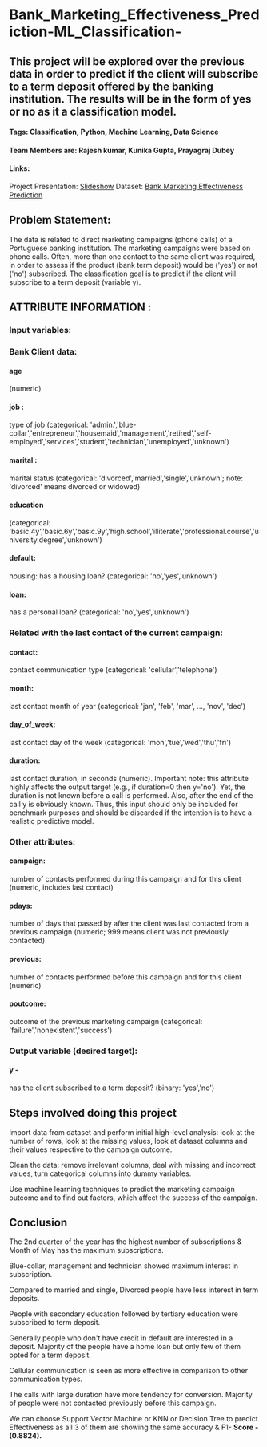 # Bank_Marketing_Effectiveness_Prediction-ML_Classification-

##   This project will be explored over the previous data in order to predict if the client will subscribe to a term deposit offered by the banking institution. The results will be in the form of yes or no as it a classification model.

#### Tags: Classification, Python, Machine Learning, Data Science 

#### Team Members are: Rajesh kumar, Kunika Gupta, Prayagraj Dubey

#### Links:  
Project Presentation: [Slideshow](https://drive.google.com/file/d/1jsAtibvo_A7BqSqAJkkjKXCO2uoNGYgV/view?usp=sharing)
Dataset: [Bank Marketing Effectiveness Prediction](https://drive.google.com/file/d/1X9KYE5AUgKMMVN_T6K_CfC67PGWy-UGD/view?usp=sharing)

<h2><b>Problem Statement:</h2></b>

The data is related to direct marketing campaigns (phone calls) of a Portuguese banking institution. The marketing campaigns were based on phone calls. Often, more than one contact to the same client was required, in order to assess if the product (bank term deposit) would be ('yes') or not ('no') subscribed. The classification goal is to predict if the client will subscribe to a term deposit (variable y).


<h2><b>ATTRIBUTE INFORMATION :</h2></b>
<h3><b>Input variables:</h3></b>
  
<h3>Bank Client data:</h3>
  
<h4>age</h4>(numeric)
<h4>job :</h4>   type of job (categorical: 'admin.','blue-collar','entrepreneur','housemaid','management','retired','self-employed','services','student','technician','unemployed','unknown')
<h4>marital :</h4>  marital status (categorical: 'divorced','married','single','unknown'; note: 'divorced' means divorced or widowed)
<h4>education </h4> (categorical: 'basic.4y','basic.6y','basic.9y','high.school','illiterate','professional.course','university.degree','unknown')</h3>
<h4>default:</h4   has credit in default? (categorical: 'no','yes','unknown')
<h4>housing:</h4>   has a housing loan? (categorical: 'no','yes','unknown')
<h4>loan:</h4>   has a personal loan? (categorical: 'no','yes','unknown')

<h3>Related with the last contact of the current campaign:</h3>
<h4>contact:</h4>   contact communication type (categorical: 'cellular','telephone')
<h4>month: </h4>   last contact month of year (categorical: 'jan', 'feb', 'mar', ..., 'nov', 'dec')
<h4>day_of_week:</h4>   last contact day of the week (categorical: 'mon','tue','wed','thu','fri')
<h4>duration:</h4>   last contact duration, in seconds (numeric). Important note: this attribute highly affects the output target (e.g., if duration=0 then y='no'). Yet, the duration is not known before a call is performed. Also, after the end of the call y is obviously known. Thus, this input should only be included for benchmark purposes and should be discarded if the intention is to have a realistic predictive model.
  
<h3>Other attributes:</h3>
<h4>campaign: </h4>  number of contacts performed during this campaign and for this client (numeric, includes last contact)
<h4>pdays:</h4>   number of days that passed by after the client was last contacted from a previous campaign (numeric; 999 means client was not previously contacted)
<h4>previous:</h4>   number of contacts performed before this campaign and for this client (numeric)
<h4>poutcome: </h4>  outcome of the previous marketing campaign (categorical: 'failure','nonexistent','success')
  
<h3><b>Output variable (desired target):</h3></b>
<h4>y - </h4>    has the client subscribed to a term deposit? (binary: 'yes','no')


<h2><b>Steps involved doing this project</h2></b>

Import data from dataset and perform initial high-level analysis: look at the number of rows, look at the missing values, look at dataset columns and their values respective to the campaign outcome.

Clean the data: remove irrelevant columns, deal with missing and incorrect values, turn categorical columns into dummy variables.

Use machine learning techniques to predict the marketing campaign outcome and to find out factors, which affect the success of the campaign.
 

## <h2><b>Conclusion</h2></b>
  
The 2nd quarter of the year has the highest number of subscriptions & Month of May has the maximum subscriptions.

Blue-collar, management and technician showed maximum interest in subscription.

Compared to married and single, Divorced people have less interest in term deposits.

People with secondary education followed by tertiary education were subscribed to term deposit.

Generally people who don't have credit in default are interested in a deposit. Majority of the people have a home loan but only few of them opted for a term deposit.

Cellular communication is seen as more effective in comparison to other communication types.

The calls with large duration have more tendency for conversion. Majority of people were not contacted previously before this campaign.

We can choose Support Vector Machine or KNN or Decision Tree to predict Effectiveness as all 3 of them are showing the same accuracy & F1- <b>Score - (0.8824).</b>


